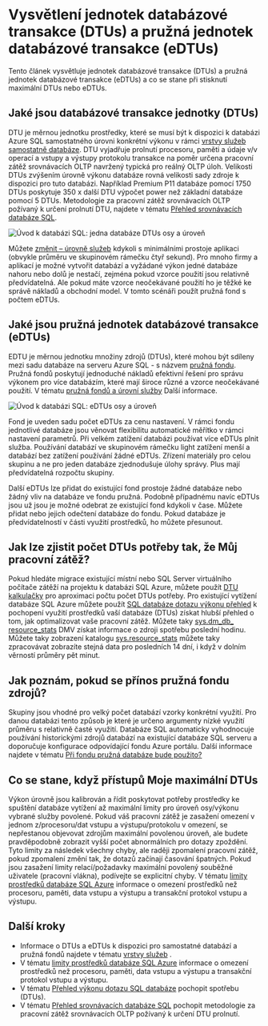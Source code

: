 <properties
    pageTitle="Databáze SQL: Co je DTU? | Microsoft Azure"
    description="Principy jaké Azure SQL databáze aplikace jednotku transakce je."
    keywords="Možnosti databáze, výkon databáze"
    services="sql-database"
    documentationCenter=""
    authors="CarlRabeler"
    manager="jhubbard"
    editor="CarlRabeler"/>

<tags
    ms.service="sql-database"
    ms.devlang="na"
    ms.topic="get-started-article"
    ms.tgt_pltfrm="na"
    ms.workload="NA"
    ms.date="09/06/2016"
    ms.author="carlrab"/>

# <a name="explaining-database-transaction-units-dtus-and-elastic-database-transaction-units-edtus"></a>Vysvětlení jednotek databázové transakce (DTUs) a pružná jednotek databázové transakce (eDTUs)

Tento článek vysvětluje jednotek databázové transakce (DTUs) a pružná jednotek databázové transakce (eDTUs) a co se stane při stisknutí maximální DTUs nebo eDTUs.  

## <a name="what-are-database-transaction-units-dtus"></a>Jaké jsou databázové transakce jednotky (DTUs)

DTU je měrnou jednotku prostředky, které se musí být k dispozici k databázi Azure SQL samostatného úrovni konkrétní výkonu v rámci [vrstvy služeb samostatně databáze](sql-database-service-tiers.md#standalone-database-service-tiers-and-performance-levels). DTU vyjadřuje prolnutí procesoru, paměti a údaje v/v operací a vstupy a výstupy protokolu transakce na poměr určena pracovní zátěž srovnávacích OLTP navržený typická pro reálný OLTP úloh. Velikosti DTUs zvýšením úrovně výkonu databáze rovná velikosti sady zdroje k dispozici pro tuto databázi. Například Premium P11 databáze pomocí 1750 DTUs poskytuje 350 x další DTU výpočet power než základní databáze pomocí 5 DTUs. Metodologie za pracovní zátěž srovnávacích OLTP požívaný k určení prolnutí DTU, najdete v tématu [Přehled srovnávacích databáze SQL](sql-database-benchmark-overview.md).

![Úvod k databázi SQL: jedna databáze DTUs osy a úroveň](./media/sql-database-what-is-a-dtu/single_db_dtus.png)

Můžete [změnit – úrovně služeb](sql-database-scale-up.md) kdykoli s minimálními prostoje aplikaci (obvykle průměru ve skupinovém rámečku čtyř sekund). Pro mnoho firmy a aplikací je možné vytvořit databází a vyžádané výkon jedné databáze nahoru nebo dolů je nestačí, zejména pokud vzorce použití jsou relativně předvídatelná. Ale pokud máte vzorce neočekávané použití ho je těžké ke správě nákladů a obchodní model. V tomto scénáři použít pružná fond s počtem eDTUs.

## <a name="what-are-elastic-database-transaction-units-edtus"></a>Jaké jsou pružná jednotek databázové transakce (eDTUs)

EDTU je měrnou jednotku množiny zdrojů (DTUs), které mohou být sdíleny mezi sadu databáze na serveru Azure SQL - s názvem [pružná fondu](sql-database-elastic-pool.png). Pružná fondů poskytují jednoduché nákladů efektivní řešení pro správu výkonem pro více databázím, které mají široce různé a vzorce neočekávané použití. V tématu [pružná fondů a úrovní služby](sql-database-service-tiers.md#elastic-pool-service-tiers-and-performance-in-edtus) Další informace.

![Úvod k databázi SQL: eDTUs osy a úroveň](./media/sql-database-what-is-a-dtu/sqldb_elastic_pools.png)

Fond je uveden sadu počet eDTUs za cenu nastavení. V rámci fondu jednotlivé databáze jsou věnovat flexibilitu automatické měřítko v rámci nastavení parametrů. Při velkém zatížení databázi používat více eDTUs plnit služba. Používání databází ve skupinovém rámečku light zatížení menší a databází bez zatížení používání žádné eDTUs. Zřízení materiály pro celou skupinu a ne pro jeden databáze zjednodušuje úlohy správy. Plus mají předvídatelná rozpočtu skupiny.

Další eDTUs lze přidat do existující fond prostoje žádné databáze nebo žádný vliv na databáze ve fondu pružná. Podobně případnému navíc eDTUs jsou už jsou je možné odebrat ze existující fond kdykoli v čase. Můžete přidat nebo jejich odečtení databáze do fondu. Pokud databáze je předvídatelností v části využití prostředků, ho můžete přesunout.

## <a name="how-can-i-determine-the-number-of-dtus-needed-by-my-workload"></a>Jak lze zjistit počet DTUs potřeby tak, že Můj pracovní zátěž?

Pokud hledáte migrace existující místní nebo SQL Server virtuálního počítače zátěží na projektu k databázi SQL Azure, můžete použít [DTU kalkulačky](http://dtucalculator.azurewebsites.net/) pro aproximaci počtu počet DTUs potřeby. Pro existující vytížení databáze SQL Azure můžete použít [SQL databáze dotazu výkonu přehled](sql-database-query-performance.md) k pochopení využití prostředků vaší databáze (DTUs) získat hlubší přehled o tom, jak optimalizovat vaše pracovní zátěž. Můžete taky [sys.dm_db_ resource_stats](https://msdn.microsoft.com/library/dn800981.aspx) DMV získat informace o zdroji spotřebu poslední hodinu. Můžete taky zobrazení katalogu [sys.resource_stats](http://msdn.microsoft.com/library/dn269979.aspx) můžete taky zpracovávat zobrazíte stejná data pro posledních 14 dní, i když v dolním věrností průměry pět minut.

## <a name="how-do-i-know-if-i-could-benefit-from-an-elastic-pool-of-resources"></a>Jak poznám, pokud se přínos pružná fondu zdrojů?

Skupiny jsou vhodné pro velký počet databází vzorky konkrétní využití. Pro danou databázi tento způsob je které je určeno argumenty nízké využití průměru s relativně časté využití. Databáze SQL automaticky vyhodnocuje používání historickými zdrojů databází na existující databáze SQL serveru a doporučuje konfigurace odpovídající fondu Azure portálu. Další informace najdete v tématu [Při fondu pružná databáze bude použito?](sql-database-elastic-pool-guidance.md)

## <a name="what-happens-when-i-hit-my-maximum-dtus"></a>Co se stane, když přístupů Moje maximální DTUs

Výkon úrovně jsou kalibrován a řídit poskytovat potřeby prostředky ke spuštění databáze vytížení až maximální limity pro úroveň osy/výkonu vybrané služby povolené. Pokud váš pracovní zátěž je zasažení omezení v jednom z/procesoru/dat vstupu a výstupu/protokolu v omezení, se nepřestanou objevovat zdrojům maximální povolenou úroveň, ale budete pravděpodobně zobrazit vyšší počet abnormálních pro dotazy zpoždění. Tyto limity za následek všechny chyby, ale raději zpomalení pracovní zátěž, pokud zpomalení změní tak, že dotazů začínají časování špatných. Pokud jsou zasažení limity relací/požadavky maximální povolený souběžné uživatele (pracovní vlákna), podívejte se explicitní chyby. V tématu [limity prostředků databáze SQL Azure](sql-database-resource-limits.md) informace o omezení prostředků než procesoru, paměti, data vstupu a výstupu a transakční protokol vstupu a výstupu.

## <a name="next-steps"></a>Další kroky

- Informace o DTUs a eDTUs k dispozici pro samostatné databází a pružná fondů najdete v tématu [vrstvy služeb](sql-database-service-tiers.md) .
- V tématu [limity prostředků databáze SQL Azure](sql-database-resource-limits.md) informace o omezení prostředků než procesoru, paměti, data vstupu a výstupu a transakční protokol vstupu a výstupu.
- V tématu [Přehled výkonu dotazu SQL databáze](sql-database-query-performance.md) pochopit spotřebu (DTUs).
- V tématu [Přehled srovnávacích databáze SQL](sql-database-benchmark-overview.md) pochopit metodologie za pracovní zátěž srovnávacích OLTP požívaný k určení DTU prolnutí.